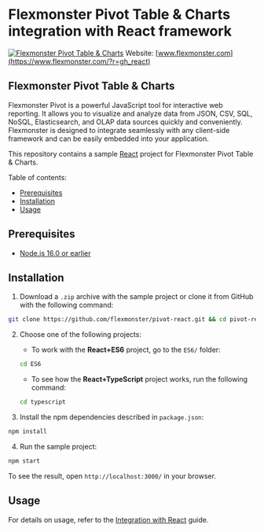 # Flexmonster Pivot Table & Charts integration with React framework
[![Flexmonster Pivot Table & Charts](https://cdn.flexmonster.com/landing.png)](http://flexmonster.com/?r=gh_react)
Website: [www.flexmonster.com](https://www.flexmonster.com/?r=gh_react)

## Flexmonster Pivot Table & Charts

Flexmonster Pivot is a powerful JavaScript tool for interactive web reporting. It allows you to visualize and analyze data from JSON, CSV, SQL, NoSQL, Elasticsearch, and OLAP data sources quickly and conveniently. Flexmonster is designed to integrate seamlessly with any client-side framework and can be easily embedded into your application.

This repository contains a sample [React](https://reactjs.org/) project for Flexmonster Pivot Table & Charts.

Table of contents:

- [Prerequisites](#prerequisites)
- [Installation](#installation)
- [Usage](#usage)

## Prerequisites

- [Node.js 16.0 or earlier](https://nodejs.org/en/)

## Installation

1. Download a `.zip` archive with the sample project or clone it from GitHub with the following command:

```bash
git clone https://github.com/flexmonster/pivot-react.git && cd pivot-react
```

2. Choose one of the following projects:

    - To work with the **React+ES6** project, go to the `ES6/` folder:

    ```bash
    cd ES6
    ```

    - To see how the **React+TypeScript** project works, run the following command:

    ```bash
    cd typescript
    ```

3. Install the npm dependencies described in `package.json`:

```bash
npm install
```

4. Run the sample project:

```bash
npm start 
```

To see the result, open `http://localhost:3000/` in your browser.

## Usage

For details on usage, refer to the [Integration with React](https://www.flexmonster.com/doc/integration-with-react/?r=gh_react) guide.
